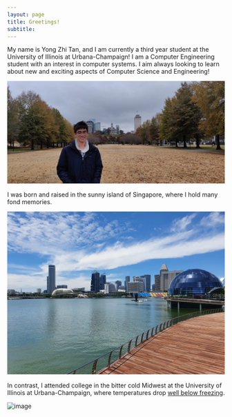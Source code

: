 ```yaml
---
layout: page
title: Greetings!
subtitle: 
---
```


My name is Yong Zhi Tan, and I am currently a third year student at the University of Illinois at Urbana-Champaign! I am a Computer Engineering student with an interest in computer systems. I aim always looking to learn about new and exciting aspects of Computer Science and Engineering!

![image](/assets/img/me.jpg "Title")

I was born and raised in the sunny island of Singapore, where I hold many fond memories.  

![image](/assets/img/singapore.jpg "Title")

In contrast, I attended college in the bitter cold Midwest at the University of Illinois at Urbana-Champaign, where temperatures drop [well below freezing](https://www.weather.gov/lot/RecordColdJan2019#:~:text=The%20coldest%20temperature%20in%20Chicago,31%C2%B0%20on%20January%2031).

![image](/assets/img/cold.jpg "Title")